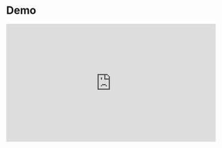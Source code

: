 # Demo
 <iframe width="560" height="315" src="https://www.youtube.com/embed/qcAMPnIRpFQ?si=3Hqz3IvK3sNPBbrM" title="YouTube video player" frameborder="0" allow="accelerometer; autoplay; clipboard-write; encrypted-media; gyroscope; picture-in-picture; web-share" referrerpolicy="strict-origin-when-cross-origin" allowfullscreen></iframe>
